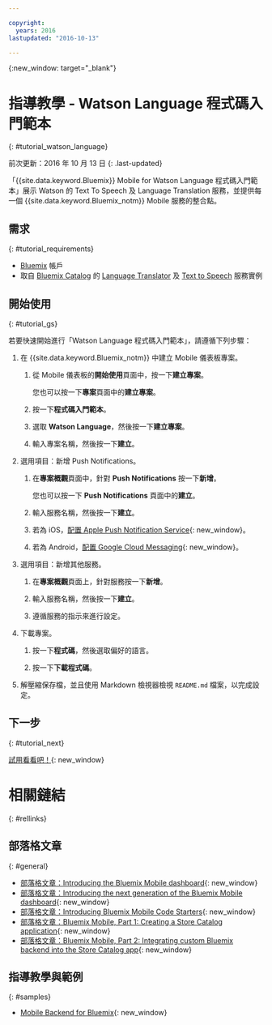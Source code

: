 ```yaml
---

copyright:
  years: 2016
lastupdated: "2016-10-13"

---
```

{:new_window: target="_blank"}

# 指導教學 - Watson Language 程式碼入門範本
{: #tutorial_watson_language}

前次更新：2016 年 10 月 13 日
{: .last-updated}

「{{site.data.keyword.Bluemix}} Mobile for Watson Language 程式碼入門範本」展示 Watson 的 Text To Speech 及 Language Translation 服務，並提供每一個 {{site.data.keyword.Bluemix_notm}} Mobile 服務的整合點。


## 需求
{: #tutorial_requirements}

* [Bluemix](http://bluemix.net) 帳戶
* 取自 [Bluemix Catalog](https://console.{DomainName}/catalog/) 的 [Language Translator](https://console.{DomainName}/catalog/services/language-translator/) 及 [Text to Speech](https://console.{DomainName}/catalog/services/text-to-speech/) 服務實例


## 開始使用
{: #tutorial_gs}

若要快速開始進行「Watson Language 程式碼入門範本」，請遵循下列步驟：

1. 在 {{site.data.keyword.Bluemix_notm}} 中建立 Mobile 儀表板專案。

   1. 從 Mobile 儀表板的**開始使用**頁面中，按一下**建立專案**。

      您也可以按一下**專案**頁面中的**建立專案**。

   2. 按一下**程式碼入門範本**。

   3. 選取 **Watson Language**，然後按一下**建立專案**。

   4. 輸入專案名稱，然後按一下**建立**。

2. 選用項目：新增 Push Notifications。

   1. 在**專案概觀**頁面中，針對 **Push Notifications** 按一下**新增**。

      您也可以按一下 **Push Notifications** 頁面中的**建立**。

   2. 輸入服務名稱，然後按一下**建立**。

   3. 若為 iOS，[配置 Apple Push Notification Service](../services/mobilepush/t_push_provider_ios.html){: new_window}。

   4. 若為 Android，[配置 Google Cloud Messaging](../services/mobilepush/t_push_provider_android.html){: new_window}。

3. 選用項目：新增其他服務。

   1. 在**專案概觀**頁面上，針對服務按一下**新增**。

   2. 輸入服務名稱，然後按一下**建立**。

   3. 遵循服務的指示來進行設定。

4. 下載專案。

   1. 按一下**程式碼**，然後選取偏好的語言。

   2. 按一下**下載程式碼**。

5. 解壓縮保存檔，並且使用 Markdown 檢視器檢視 `README.md` 檔案，以完成設定。


## 下一步
{: #tutorial_next}

[試用看看吧！](http://new-console.{DomainName}/mobile/create-project?starter=512568a1-72db-35c7-b9c4-4f3e3bc89375){: new_window}


# 相關鏈結
{: #rellinks}

<!-- links to internal services don't work
## {{site.data.keyword.Bluemix_notm}} Mobile services
{: #general}
* [Mobile Analytics (Beta)](../services/mobileanalytics/index.html){: new_window}
* [Mobile Client Access](../services/mobileaccess/index.html){: new_window}
* [Mobile Foundation](../services/mobilefoundation/index.html){: new_window}
* [Mobile Quality Assurance)](../services/MobileQualityAssurance/index.html){: new_window}
* [Push Notifications](../services/mobilepush/index.html){: new_window}
-->

## 部落格文章
{: #general}
* [部落格文章：Introducing the Bluemix Mobile dashboard](https://developer.ibm.com/bluemix/2016/07/08/new-bluemix-mobile-dashboard/){: new_window}
* [部落格文章：Introducing the next generation of the Bluemix Mobile dashboard](https://ibm.event.ibm.com/blogs/bluemix/2016/10/introducing-the-next-generation-of-the-bluemix-mobile-dashboard/){: new_window}
* [部落格文章：Introducing Bluemix Mobile Code Starters](https://www.ibm.com/blogs/bluemix/2016/10/rapid-dev-with-mobile-code-starters/){: new_window}
* [部落格文章：Bluemix Mobile, Part 1: Creating a Store Catalog application](https://developer.ibm.com/bluemix/2016/07/13/bluemix-mobile-creating-store-catalog-app-part1/){: new_window}
* [部落格文章：Bluemix Mobile, Part 2: Integrating custom Bluemix backend into the Store Catalog app](https://developer.ibm.com/bluemix/2016/07/14/bluemix-mobile-integrating-custom-backend-part2/){: new_window}

## 指導教學與範例
{: #samples}
* [Mobile Backend for Bluemix](https://github.com/ibm-bluemix-mobile-services/mobiledashboard-storecatalog-backend){: new_window}
